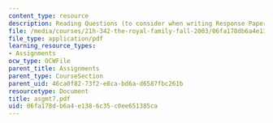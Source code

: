 ```yaml
---
content_type: resource
description: Reading Questions (to consider when writing Response Papers).
file: /media/courses/21h-342-the-royal-family-fall-2003/06fa178db6a4e1386c35c0ee651385ca_asgmt7.pdf
file_type: application/pdf
learning_resource_types:
- Assignments
ocw_type: OCWFile
parent_title: Assignments
parent_type: CourseSection
parent_uid: 46ca0f82-73f2-e8ca-bd6a-d6587fbc261b
resourcetype: Document
title: asgmt7.pdf
uid: 06fa178d-b6a4-e138-6c35-c0ee651385ca
---
```

